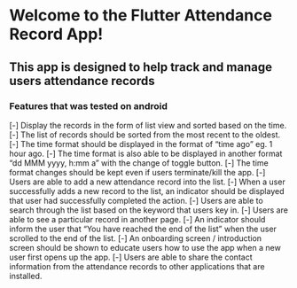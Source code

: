 # Welcome to the Flutter Attendance Record App!

## This app is designed to help track and manage users attendance records

### Features that was tested on android

 [-] Display the records in the form of list view and sorted based on the time.
 [-] The list of records should be sorted from the most recent to the oldest.
 [-] The time format should be displayed in the format of “time ago” eg. 1 hour ago.
 [-] The time format is also able to be displayed in another format “dd MMM yyyy, h:mm a” with the change of toggle button.
 [-] The time format changes should be kept even if users terminate/kill the app.
 [-] Users are able to add a new attendance record into the list.
 [-] When a user successfully adds a new record to the list, an indicator should be displayed that user had successfully completed the action.
 [-] Users are able to search through the list based on the keyword that users key in.
 [-] Users are able to see a particular record in another page.
 [-] An indicator should inform the user that “You have reached the end of the list” when the user scrolled to the end of the list.
 [-] An onboarding screen / introduction screen should be shown to educate users how to use the app when a new user first opens up the app.
 [-] Users are able to share the contact information from the attendance records to other applications that are installed.
